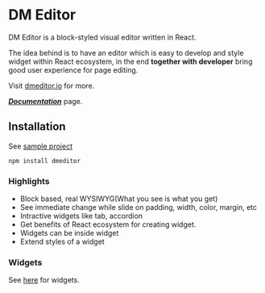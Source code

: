 # DM Editor

DM Editor is a block-styled visual editor written in React. 


The idea behind is to have an editor which is easy to develop and style widget within React ecosystem, in the end **together with developer** bring good user experience for page editing. 

Visit [dmeditor.io](https://dmeditor.io) for more.

**_[Documentation](https://dmeditor.io/doc)_** page.


## Installation

See [sample project](https://github.com/dmeditor/dmeditor-sample)

```
npm install dmeditor
```


### Highlights

- Block based, real WYSIWYG(What you see is what you get)
- See immediate change while slide on padding, width, color, margin, etc
- Intractive widgets like tab, accordion
- Get benefits of React ecosystem for creating widget.
- Widgets can be inside widget
- Extend styles of a widget

### Widgets
See [here](https://dmeditor.io/widgets) for widgets.

